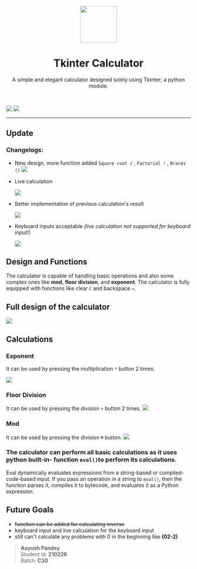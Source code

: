 <p align="center"><img align="center" src="https://i.imgur.com/JDzrSoW.png" height="100" width="100" /></p>
<h1 align="center">Tkinter Calculator </h1>
<p align="center">A simple and elegant calculator designed solely using Tkinter; a python module.</p>
<br>

<p align="centre">
<img src="https://img.shields.io/bitbucket/issues-raw/AlexxyQQ/Tkinter_calculator?style=plastic" />
<img src="https://img.shields.io/github/last-commit/AlexxyQQ/Tkinter_calculator?style=plastic" />
</p>

---
## Update

### Changelogs:

- New design, more function added ``Square root √`` , ``Factorial !`` , ``Braces ()``
  <img src="https://i.imgur.com/sAPjfkS.png">
  
- Live calculation
  
  <img src="https://i.imgur.com/UbuH9nI.gif">
  
- Better implementation of previous calculation's result
  
  <img src="https://i.imgur.com/Gul8FPp.gif">
  
- Keyboard inputs acceptable _(live calculation not supported for keyboard input!)_
 
  <img src="https://i.ibb.co/XFqnPBb/ezgif-com-gif-maker-2.gif">




## Design and Functions

The calculator is capable of handling basic operations and also some complex ones like **mod**, **floor division**, and **exponent**.
The calculator is fully equipped with functions like clear ``C`` and backspace ``⇚``.


## Full design of the calculator

<img src="https://i.imgur.com/8te7ink.png" />


## Calculations

### Exponent
It can be used by pressing the multiplication ``*`` button 2 times.

<img src="https://i.imgur.com/OlfLyUF.gif" />

### Floor Division
It can be used by pressing the division ``÷``  button 2 times.
<img src="https://i.imgur.com/Rle6VfK.gif" />

### Mod
It can be used by pressing the division ``M``  button.
<img src="https://i.imgur.com/NyoGXSX.gif" />
 
### The calculator can perform all basic calculations as it uses python built-in- function ```eval()```to perform its calculations.
Eval dynamically evaluates expressions from a string-based or compiled-code-based input. If you pass an operation in a string to ```eval()```, then the function parses it, compiles it to bytecode, and evaluates it as a Python expression.

## Future Goals
- ~~function can be added for calculating inverse~~
- keyboard input and live calculation for the keyboard input
- still can't calculate any problems with 0 in the beginning like **(02-2)**


> **Aayush Pandey** <br>
Student id: **210226** <br>
Batch: **C30**
